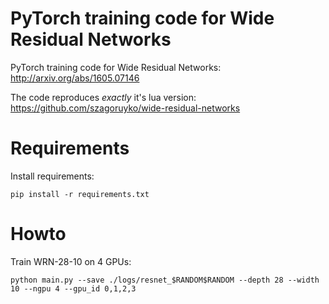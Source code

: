 PyTorch training code for Wide Residual Networks
==========

PyTorch training code for Wide Residual Networks:
http://arxiv.org/abs/1605.07146

The code reproduces *exactly* it's lua version:
https://github.com/szagoruyko/wide-residual-networks


# Requirements

Install requirements:

```
pip install -r requirements.txt
```


# Howto

Train WRN-28-10 on 4 GPUs:

```
python main.py --save ./logs/resnet_$RANDOM$RANDOM --depth 28 --width 10 --ngpu 4 --gpu_id 0,1,2,3
```
